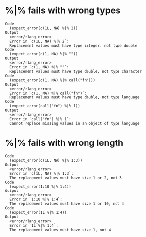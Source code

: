 # %|% fails with wrong types

    Code
      (expect_error(c(1L, NA) %|% 2))
    Output
      <error/rlang_error>
      Error in `c(1L, NA) %|% 2`:
      Replacement values must have type integer, not type double
    Code
      (expect_error(c(1, NA) %|% ""))
    Output
      <error/rlang_error>
      Error in `c(1, NA) %|% ""`:
      Replacement values must have type double, not type character
    Code
      (expect_error(c(1, NA) %|% call("fn")))
    Output
      <error/rlang_error>
      Error in `c(1, NA) %|% call("fn")`:
      Replacement values must have type double, not type language
    Code
      (expect_error(call("fn") %|% 1))
    Output
      <error/rlang_error>
      Error in `call("fn") %|% 1`:
      Cannot replace missing values in an object of type language

# %|% fails with wrong length

    Code
      (expect_error(c(1L, NA) %|% 1:3))
    Output
      <error/rlang_error>
      Error in `c(1L, NA) %|% 1:3`:
      The replacement values must have size 1 or 2, not 3
    Code
      (expect_error(1:10 %|% 1:4))
    Output
      <error/rlang_error>
      Error in `1:10 %|% 1:4`:
      The replacement values must have size 1 or 10, not 4
    Code
      (expect_error(1L %|% 1:4))
    Output
      <error/rlang_error>
      Error in `1L %|% 1:4`:
      The replacement values must have size 1, not 4

